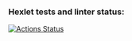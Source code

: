 ### Hexlet tests and linter status:
[![Actions Status](https://github.com/DPonomarev23/frontend-project-46/workflows/hexlet-check/badge.svg)](https://github.com/DPonomarev23/frontend-project-46/actions)